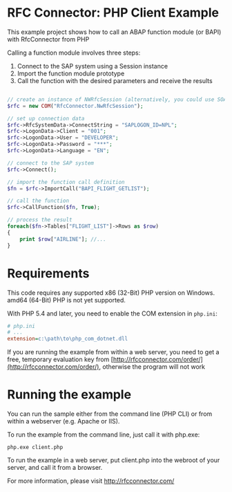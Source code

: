 # RFC Connector: PHP Client Example

This example project shows how to call an ABAP function module (or BAPI) with RfcConnector from PHP

Calling a function module involves three steps:

1. Connect to the SAP system using a Session instance
2. Import the function module prototype
3. Call the function with the desired parameters and receive the results

```php

// create an instance of NWRfcSession (alternatively, you could use SOAPSession)
$rfc = new COM("RfcConnector.NwRfcSession");

// set up connection data
$rfc->RfcSystemData->ConnectString = "SAPLOGON_ID=NPL";
$rfc->LogonData->Client = "001";
$rfc->LogonData->User = "DEVELOPER";
$rfc->LogonData->Password = "***";
$rfc->LogonData->Language = "EN";

// connect to the SAP system
$rfc->Connect();

// import the function call definition
$fn = $rfc->ImportCall("BAPI_FLIGHT_GETLIST");

// call the function
$rfc->CallFunction($fn, True);

// process the result
foreach($fn->Tables["FLIGHT_LIST"]->Rows as $row)
{
	print $row["AIRLINE"]; //...
}
```

# Requirements

This code requires any supported x86 (32-Bit) PHP version on Windows. amd64 (64-Bit) PHP 
is not yet supported. 

With PHP 5.4 and later, you need to enable the COM extension in `php.ini`:

```ini
# php.ini
# ...
extension=c:\path\to\php_com_dotnet.dll
```

If you are running the example from within a web server, you need to get a free, 
temporary evaluation key from [http://rfcconnector.com/order/](http://rfcconnector.com/order/),
otherwise the program will not work

# Running the example

You can run the sample either from the command line (PHP CLI) or from within a webserver (e.g. Apache or IIS).

To run the example from the command line, just call it with php.exe:

```
php.exe client.php
```

To run the example in a web server, put client.php into the webroot of your server, and call it from a browser.

For more information, please visit http://rfcconnector.com/
